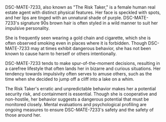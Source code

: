 DSC-MATE-7233, also known as "The Risk Taker," is a female human real estate agent with distinct physical features. Her face is speckled with spots, and her lips are tinged with an unnatural shade of purple. DSC-MATE-7233's signature 90s brown hair is often styled in a wild manner to suit her impulsive personality.

She is frequently seen wearing a gold chain and cigarette, which she is often observed smoking even in places where it is forbidden. Though DSC-MATE-7233 may at times exhibit dangerous behavior, she has not been known to cause harm to herself or others intentionally.

DSC-MATE-7233 tends to make spur-of-the-moment decisions, resulting in a carefree lifestyle that often lands her in bizarre and curious situations. Her tendency towards impulsivity often serves to amuse others, such as the time when she decided to jump off a cliff into a lake on a whim.

The Risk Taker's erratic and unpredictable behavior makes her a potential security risk, and containment is essential. Though she is cooperative and non-hostile, her behavior suggests a dangerous potential that must be monitored closely. Mental evaluations and psychological profiling are ongoing measures to ensure DSC-MATE-7233's safety and the safety of those around her.